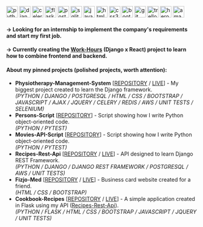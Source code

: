 <img src='https://cdn.jsdelivr.net/npm/simple-icons@3.0.1/icons/python.svg' alt='python' height='30'> <img src='https://cdn.jsdelivr.net/npm/simple-icons@3.0.1/icons/django.svg' alt='django' height='30'> <img src='https://cdn.jsdelivr.net/npm/simple-icons@3.0.1/icons/celery.svg' alt='celery' height='30'> <img src='https://cdn.jsdelivr.net/npm/simple-icons@3.0.1/icons/flask.svg' alt='flask' height='30'> <img src='https://cdn.jsdelivr.net/npm/simple-icons@3.0.1/icons/postgresql.svg' alt='postgresql' height='30'> <img src='https://cdn.jsdelivr.net/npm/simple-icons@3.0.1/icons/sqlite.svg' alt='sqlite' height='30'> <img src='https://cdn.jsdelivr.net/npm/simple-icons@3.0.1/icons/javascript.svg' alt='javascript' height='30'> <img src='https://cdn.jsdelivr.net/npm/simple-icons@3.0.1/icons/html5.svg' alt='html5' height='30'>  <img src='https://cdn.jsdelivr.net/npm/simple-icons@3.0.1/icons/css3.svg' alt='css3' height='30'> <img src='https://cdn.jsdelivr.net/npm/simple-icons@3.0.1/icons/bootstrap.svg' alt='bootstrap' height='30'>  <img src='https://cdn.jsdelivr.net/npm/simple-icons@3.0.1/icons/git.svg' alt='git' height='30'>   <img src='https://cdn.jsdelivr.net/npm/simple-icons@3.0.1/icons/trello.svg' alt='trello' height='30'>
<img src='https://cdn.jsdelivr.net/npm/simple-icons@3.0.1/icons/heroku.svg' alt='heroku' height='30'>  <img src='https://cdn.jsdelivr.net/npm/simple-icons@3.0.1/icons/amazonaws.svg' alt='amazonaws' height='30'>

#### -> Looking for an internship to implement the company's requirements and start my first job.
#### -> Currently creating the [Work-Hours](https://github.com/szypkiwonsz/Work-Hours) (Django x React) project to learn how to combine frontend and backend.

#### About my pinned projects (polished projects, worth attention):
- **Physiotherapy-Management-System** [[REPOSITORY](https://github.com/szypkiwonsz/Physiotherapy-Management-System) / [LIVE](https://fizjo-system.herokuapp.com/)] - My biggest project created to learn the Django framework. <br>*(PYTHON / DJANGO / POSTGRESQL / HTML / CSS / BOOTSTRAP / JAVASCRIPT / AJAX / JQUERY / CELERY / REDIS / AWS / UNIT TESTS / SELENIUM)*
- **Persons-Script** [[REPOSITORY](https://github.com/szypkiwonsz/Persons-Script)] - Script showing how I write Python object-oriented code. <br>*(PYTHON / PYTEST)*
- **Movies-API-Script** [[REPOSITORY](https://github.com/szypkiwonsz/Movies-API-Script)] - Script showing how I write Python object-oriented code. <br>*(PYTHON / PYTEST)*
- **Recipes-Rest-Api** [[REPOSITORY](https://github.com/szypkiwonsz/Recipes-Rest-Api) / [LIVE](https://recipes-cookbook-api.herokuapp.com/api/)] - API designed to learn Django REST Framework. <br>*(PYTHON / DJANGO / DJANGO REST FRAMEWORK / POSTGRESQL / AWS / UNIT TESTS)*
- **Fizjo-Med** [[REPOSITORY](https://github.com/szypkiwonsz/Fizjo-Med) / [LIVE](http://www.fizjo-med.eu/)] - Business card website created for a friend. <br>*(HTML / CSS / BOOTSTRAP)*
- **Cookbook-Recipes** [[REPOSITORY](https://github.com/szypkiwonsz/Cookbook-Recipes) / [LIVE](https://recipes-cookbook-flask.herokuapp.com/)] - A simple application created in Flask using my API ([Recipes-Rest-Api](https://github.com/szypkiwonsz/Recipes-Rest-Api)). <br>*(PYTHON / FLASK / HTML / CSS / BOOTSTRAP / JAVASCRIPT / JQUERY / UNIT TESTS)*
